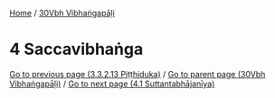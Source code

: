 
[Home](/) / [30Vbh Vibhaṅgapāḷi](../30Vbh.md)

# 4 Saccavibhaṅga


[Go to previous page (3.3.2.13 Piṭṭhiduka)](3/3.3/3.3.2/3.3.2.13.md) / [Go to parent page (30Vbh Vibhaṅgapāḷi)](0.md) / [Go to next page (4.1 Suttantabhājanīya)](4/4.1.md)


